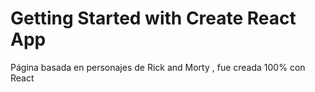 # Getting Started with Create React App
Página basada en personajes de Rick and Morty , fue creada 100% con React 
